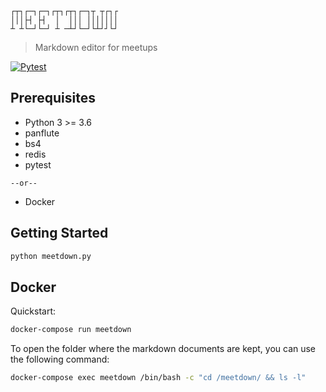 ```
┌┬┐┌─┐┌─┐┌┬┐┌┬┐┌─┐┬ ┬┌┐┌
│││├┤ ├┤  │  │││ │││││││
┴ ┴└─┘└─┘ ┴ ─┴┘└─┘└┴┘┘└┘
```
> Markdown editor for meetups

[![Pytest](https://github.com/frontdesk/meetdown/actions/workflows/pytest.yml/badge.svg?branch=main)](https://github.com/frontdesk/meetdown/actions/workflows/pytest.yml)

## Prerequisites

* Python 3 >= 3.6
* panflute
* bs4
* redis
* pytest 

`--or--` 

* Docker

## Getting Started

```bash
python meetdown.py
```

## Docker

Quickstart:
```bash
docker-compose run meetdown

```

To open the folder where the markdown documents are kept, you can use the following command:

```bash
docker-compose exec meetdown /bin/bash -c "cd /meetdown/ && ls -l"
```